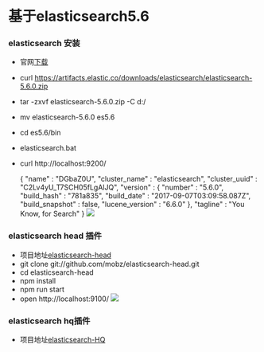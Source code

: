 # 基于elasticsearch5.6 #

### elasticsearch 安装 ###
* 官网[下载](https://www.elastic.co/downloads/elasticsearch)
* curl https://artifacts.elastic.co/downloads/elasticsearch/elasticsearch-5.6.0.zip
* tar -zxvf elasticsearch-5.6.0.zip -C d:/
* mv elasticsearch-5.6.0 es5.6
* cd es5.6/bin
* elasticsearch.bat
* curl http://localhost:9200/

    {
      "name" : "DGbaZ0U",
      "cluster_name" : "elasticsearch",
      "cluster_uuid" : "C2Lv4yU_T7SCH05fLgAlJQ",
      "version" : {
        "number" : "5.6.0",
        "build_hash" : "781a835",
        "build_date" : "2017-09-07T03:09:58.087Z",
        "build_snapshot" : false,
        "lucene_version" : "6.6.0"
      },
      "tagline" : "You Know, for Search"
    }
![](https://github.com/scalad/Elasticsearch/blob/master/doc/image/elasticsearch.png)

### elasticsearch head 插件 ###
* 项目地址[elasticsearch-head](https://github.com/mobz/elasticsearch-head)
* git clone git://github.com/mobz/elasticsearch-head.git
* cd elasticsearch-head
* npm install
* npm run start
* open http://localhost:9100/
![](https://github.com/scalad/Elasticsearch/blob/master/doc/image/head.png)

### elasticsearch hq插件 ###
* 项目地址[elasticsearch-HQ](https://github.com/royrusso/elasticsearch-HQ)
